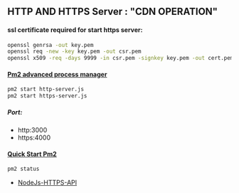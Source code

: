 ## HTTP AND HTTPS Server : "CDN OPERATION"

#### ssl certificate required for start https server:
```bash
openssl genrsa -out key.pem
openssl req -new -key key.pem -out csr.pem
openssl x509 -req -days 9999 -in csr.pem -signkey key.pem -out cert.pem
```

#### [Pm2 advanced process manager](https://pm2.keymetrics.io/)
```bash
pm2 start http-server.js
pm2 start https-server.js
```
##### Port:  
* http:3000  
* https:4000


#### [Quick Start Pm2](https://pm2.keymetrics.io/docs/usage/quick-start/)
```bash
pm2 status
```

* [NodeJs-HTTPS-API](https://nodejs.org/api/https.html)
  
